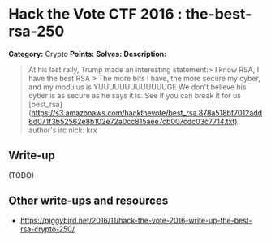 # Hack the Vote CTF 2016 : the-best-rsa-250

**Category:** Crypto
**Points:**
**Solves:**
**Description:**

> At his last rally, Trump made an interesting statement:&gt; I know RSA, I have the best RSA  &gt; The more bits I have, the more secure my cyber, and my modulus is YUUUUUUUUUUUUUGE    We don't believe his cyber is as secure as he says it is. See if you can break it for us    [best_rsa](<https://s3.amazonaws.com/hackthevote/best_rsa.878a518bf7012add6d071f3b52562e8b102e72a0cc815aee7cb007cdc03c7714.txt)>  author's irc nick: krx


## Write-up

(TODO)

## Other write-ups and resources

* https://piggybird.net/2016/11/hack-the-vote-2016-write-up-the-best-rsa-crypto-250/
